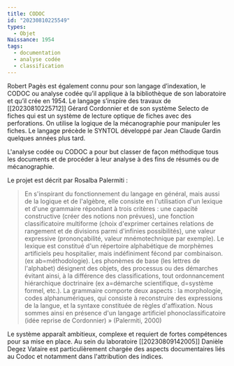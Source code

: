 ```yaml
---
title: CODOC
id: "20230810225549"
types:
  - Objet
Naissance: 1954
tags:
  - documentation
  - analyse codée
  - classification
---
```


Robert Pagès est également connu pour son langage d’indexation, le CODOC ou analyse codée qu’il applique à la bibliothèque de son laboratoire et qu’il crée en 1954. Le langage s’inspire des travaux de [[20230810225712]] Gérard Cordonnier et de son système Selecto de fiches qui est un système de lecture optique de fiches avec des perforations. On utilise la logique de la mécanographie pour manipuler les fiches. Le langage précède le SYNTOL développé par Jean Claude Gardin quelques années plus tard.

L'analyse codée ou CODOC a pour but classer de façon méthodique tous les documents et de procéder à leur analyse à des fins de résumés ou de mécanographie.

Le projet est décrit par Rosalba Palermiti :

>En s'inspirant du fonctionnement du langage en général, mais aussi de la logique et de l'algèbre, elle consiste en l'utilisation d'un lexique et d'une grammaire répondant à trois critères : une capacité constructive (créer des notions non prévues), une fonction classificatoire multiforme (choix d'exprimer certaines relations de rangement et de divisions parmi d'infinies possibilités), une valeur expressive (prononçabilité, valeur mnémotechnique par exemple). Le lexique est constitué d'un répertoire alphabétique de morphèmes artificiels peu hospitalier, mais indéfiniment fécond par combinaison. (ex ab=méthodologie). Les phonèmes de base (les lettres de l'alphabet) désignent des objets, des processus ou des démarches évitant ainsi, à la différence des classifications, tout ordonnancement hiérarchique doctrinaire (ex a=démarche scientifique, d=système formel, etc.). La grammaire comporte deux aspects : la morphologie, codes alphanumériques, qui consiste à reconstruire des expressions de la langue, et la syntaxe constituée de règles d'affixation. Nous sommes ainsi en présence d'un langage artificiel phonoclassificatoire (idée reprise de Cordonnier) » (Palermiti, 2000)

Le système apparaît ambitieux, complexe et requiert de fortes compétences pour sa mise en place. 
Au sein du laboratoire [[20230809142005]] Danièle Degez Vataire est particulièrement chargée des aspects documentaires liés au Codoc et notamment dans l'attribution des indices.